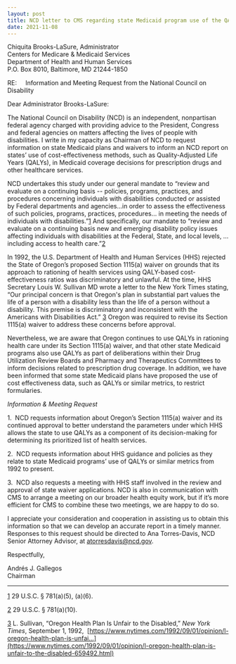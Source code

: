 ```yaml
---
layout: post
title: NCD letter to CMS regarding state Medicaid program use of the QALY
date: 2021-11-08
---
```

Chiquita Brooks-LaSure, Administrator\
Centers for Medicare & Medicaid Services\
Department of Health and Human Services\
P.O. Box 8010, Baltimore, MD 21244-1850

RE:     Information and Meeting Request from the National Council on Disability

Dear Administrator Brooks-LaSure:

The National Council on Disability (NCD) is an independent, nonpartisan federal agency charged with providing advice to the President, Congress and federal agencies on matters affecting the lives of people with disabilities. I write in my capacity as Chairman of NCD to request information on state Medicaid plans and waivers to inform an NCD report on states’ use of cost-effectiveness methods, such as Quality-Adjusted Life Years (QALYs), in Medicaid coverage decisions for prescription drugs and other healthcare services.

NCD undertakes this study under our general mandate to “review and evaluate on a continuing basis -- policies, programs, practices, and procedures concerning individuals with disabilities conducted or assisted by Federal departments and agencies…in order to assess the effectiveness of such policies, programs, practices, procedures… in meeting the needs of individuals with disabilities.”[1](https://ncd.gov/publications/2021/ncd-letter-cms-regarding-state-medicaid-program-use-qaly#_ftn1) And specifically, our mandate to “review and evaluate on a continuing basis new and emerging disability policy issues affecting individuals with disabilities at the Federal, State, and local levels, … including access to health care.”[2](https://ncd.gov/publications/2021/ncd-letter-cms-regarding-state-medicaid-program-use-qaly#_ftn2)

In 1992, the U.S. Department of Health and Human Services (HHS) rejected the State of Oregon’s proposed Section 1115(a) waiver on grounds that its approach to rationing of health services using QALY-based cost-effectiveness ratios was discriminatory and unlawful. At the time, HHS Secretary Louis W. Sullivan MD wrote a letter to the New York Times stating, “Our principal concern is that Oregon's plan in substantial part values the life of a person with a disability less than the life of a person without a disability. This premise is discriminatory and inconsistent with the Americans with Disabilities Act.” [3](https://ncd.gov/publications/2021/ncd-letter-cms-regarding-state-medicaid-program-use-qaly#_ftn3) Oregon was required to revise its Section 1115(a) waiver to address these concerns before approval.

Nevertheless, we are aware that Oregon continues to use QALYs in rationing health care under its Section 1115(a) waiver, and that other state Medicaid programs also use QALYs as part of deliberations within their Drug Utilization Review Boards and Pharmacy and Therapeutics Committees to inform decisions related to prescription drug coverage. In addition, we have been informed that some state Medicaid plans have proposed the use of cost effectiveness data, such as QALYs or similar metrics, to restrict formularies.

*Information & Meeting Request*

1.  NCD requests information about Oregon’s Section 1115(a) waiver and its continued approval to better understand the parameters under which HHS allows the state to use QALYs as a component of its decision-making for determining its prioritized list of health services.

2.  NCD requests information about HHS guidance and policies as they relate to state Medicaid programs’ use of QALYs or similar metrics from 1992 to present.

3.  NCD also requests a meeting with HHS staff involved in the review and approval of state waiver applications. NCD is also in communication with CMS to arrange a meeting on our broader health equity work, but if it’s more efficient for CMS to combine these two meetings, we are happy to do so.

I appreciate your consideration and cooperation in assisting us to obtain this information so that we can develop an accurate report in a timely manner. Responses to this request should be directed to Ana Torres-Davis, NCD Senior Attorney Advisor, at [atorresdavis@ncd.gov](mailto:atorresdavis@ncd.gov).

Respectfully, 

Andrés J. Gallegos\
Chairman



- - -

[1](https://ncd.gov/publications/2021/ncd-letter-cms-regarding-state-medicaid-program-use-qaly#_ftnref1) 29 U.S.C. § 781(a)(5), (a)(6).

[2](https://ncd.gov/publications/2021/ncd-letter-cms-regarding-state-medicaid-program-use-qaly#_ftnref2) 29 U.S.C. § 781(a)(10).

[3](https://ncd.gov/publications/2021/ncd-letter-cms-regarding-state-medicaid-program-use-qaly#_ftnref3) L. Sullivan, “Oregon Health Plan Is Unfair to the Disabled,” *New York Times*, September 1, 1992,  [https://www.nytimes.com/1992/09/01/opinion/l-oregon-health-plan-is-unfai...](https://www.nytimes.com/1992/09/01/opinion/l-oregon-health-plan-is-unfair-to-the-disabled-659492.html)
